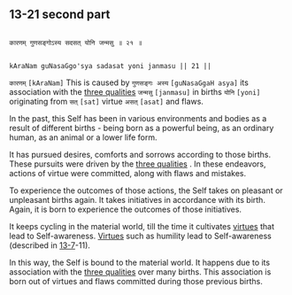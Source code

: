## 13-21 second part


```shloka-sa

कारणम् गुणसङ्गोऽस्य सदसत् योनि जन्मसु ॥ २१ ॥

```
```shloka-sa-hk

kAraNam guNasaGgo'sya sadasat yoni janmasu || 21 ||

```
`कारणम्` `[kAraNam]` This is caused by `गुणसङ्गः अस्य` `[guNasaGgaH asya]` its association with the 
[three qualities](2-45_to_2-46.md#satva_rajas_tamas) `जन्मसु` `[janmasu]` in births `योनि` `[yoni]` originating from `सत्` `[sat]` virtue `असत्` `[asat]` and flaws.

In the past, this Self has been in various environments and bodies as a result of different births - being born as a powerful being, as an ordinary human, as an animal or a lower life form. 

It has pursued desires, comforts and sorrows according to those births. These pursuits were driven by the 
[three qualities](2-45_to_2-46.md#satva_rajas_tamas)
. In these endeavors, actions of virtue were committed, along with flaws and mistakes. 

To experience the outcomes of those actions, the Self takes on pleasant or unpleasant births again. It takes initiatives in accordance with its birth. Again, it is born to experience the outcomes of those initiatives.

It keeps cycling in the material world, till the time it cultivates 
[virtues](13-7.md#virtues_amanitvam)
 that lead to Self-awareness. 
[Virtues](13-7.md#virtues_amanitvam)
 such as humility lead to Self-awareness (described in [13-7](13-7.md)-11). 

In this way, the Self is bound to the material world. It happens due to its association with the 
[three qualities](2-45_to_2-46.md#satva_rajas_tamas)
 over many births. This association is born out of virtues and flaws committed during those previous births.



